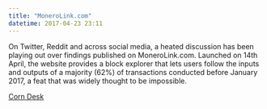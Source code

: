 ```yaml
---
title: "MoneroLink.com"
datetime: 2017-04-23 23:11
---
```


On Twitter, Reddit and across social media, a heated discussion has been playing out over findings published on MoneroLink.com. Launched on 14th April, the website provides a block explorer that lets users follow the inputs and outputs of a majority (62%) of transactions conducted before January 2017, a feat that was widely thought to be impossible.

[Corn Desk](http://www.coindesk.com/monero-link-transactions-debate/)
